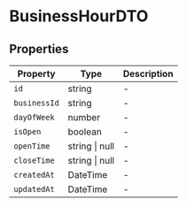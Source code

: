 # BusinessHourDTO

## Properties

| Property | Type | Description |
|----------|------|-------------|
| `id` | string | - |
| `businessId` | string | - |
| `dayOfWeek` | number | - |
| `isOpen` | boolean | - |
| `openTime` | string \| null | - |
| `closeTime` | string \| null | - |
| `createdAt` | DateTime | - |
| `updatedAt` | DateTime | - |
